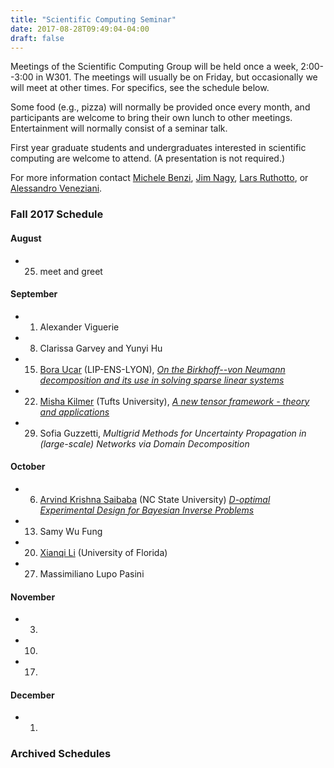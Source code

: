 ```yaml
---
title: "Scientific Computing Seminar"
date: 2017-08-28T09:49:04-04:00
draft: false
---
```



Meetings of the Scientific Computing Group will be held once a week, 2:00--3:00 in W301. The meetings will usually be on Friday, but occasionally we will meet at other times. For specifics, see the schedule below.

Some food (e.g., pizza) will normally be provided once every month, and participants are welcome to bring their own lunch to other meetings. Entertainment will normally consist of a seminar talk.

First year graduate students and undergraduates interested in scientific computing are welcome to attend.
(A presentation is not required.)

For more information contact [Michele Benzi](http://www.mathcs.emory.edu/~benzi), [Jim Nagy](http://www.mathcs.emory.edu/~nagy), [Lars Ruthotto](http://www.mathcs.emory.edu/~lruthot), or [Alessandro Veneziani](http://www.mathcs.emory.edu/~ale).

### Fall 2017 Schedule


#### August

* 25. meet and greet

#### September

* 1. Alexander Viguerie 
* 8. Clarissa Garvey and Yunyi Hu 
* 15. [Bora Ucar](http://perso.ens-lyon.fr/bora.ucar/) (LIP-ENS-LYON), [*On the Birkhoff--von Neumann decomposition and its use in solving sparse linear systems*](http://www.mathcs.emory.edu/seminar-flyers/seminar-01161.pdf)
* 22. [Misha Kilmer](http://emerald.tufts.edu/~mkilme01/) (Tufts University), [*A new tensor framework - theory and applications*](http://www.mathcs.emory.edu/seminar-flyers/seminar-01162.pdf)
* 29. Sofia Guzzetti, *Multigrid Methods for Uncertainty Propagation in (large-scale) Networks via Domain Decomposition*

#### October

* 6.  [Arvind Krishna Saibaba](http://www4.ncsu.edu/~asaibab/) (NC State University) [*D-optimal Experimental Design for Bayesian Inverse Problems*](http://www.mathcs.emory.edu/seminar-flyers/seminar-01169.pdf)
* 13. Samy Wu Fung
* 20. [Xianqi Li](https://people.clas.ufl.edu/xianqili/) (University of Florida)
* 27. Massimiliano Lupo Pasini 

#### November

* 3. 
* 10. 
* 17. 

#### December

* 1.

### Archived Schedules

